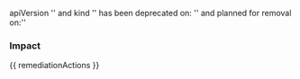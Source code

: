 
apiVersion '' and kind '' has been deprecated on: '' and planned for removal on:''

### Impact
<!-- Add Impact here -->

<!-- DO NOT CHANGE -->
{{ remediationActions }}



